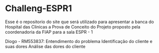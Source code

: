 # Challeng-ESPR1
 Esse é o repositorio do site que será utilizado para apresentar a banca do Hospital das Clinicas a Prova de Conceito do Projeto proposto pela coordenadoria da FIAP para a sala ESPR - 1

 
Diogo - RM553837:
Entendimento do problema
Identificação do cliente e suas dores
Análise das dores do cliente

